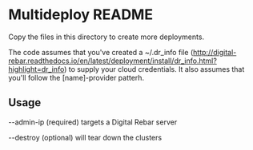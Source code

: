 Multideploy README
==================

Copy the files in this directory to create more deployments.

The code assumes that you've created a ~/.dr_info file (http://digital-rebar.readthedocs.io/en/latest/deployment/install/dr_info.html?highlight=dr_info) to supply your cloud credentials.  It also assumes that you'll follow the [name]-provider patterh.

Usage
-----

--admin-ip (required) targets a Digital Rebar server

--destroy (optional) will tear down the clusters
